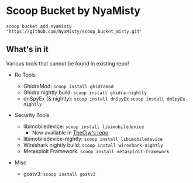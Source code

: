 # Scoop Bucket by NyaMisty

`scoop bucket add nyamisty 'https://github.com/NyaMisty/scoop_bucket_misty.git'`

## What's in it

Various tools that cannot be found in existing repo!

- Re Tools
  - GhidraMod: `scoop install ghidramod`
  - Ghidra nightly build: `scoop install ghidra-nightly`
  - dnSpyEx (& nightly): `scoop install dnSpyEx` `scoop install dnSpyEx-nightly`


- Security Tools
  - libimobiledevice: `scoop install libimobiledevice`
    - Now available in [TheCjw's repo](https://github.com/TheCjw/scoop-retools)
  - libimobiledevice-nightly: `scoop install libimobiledevice`
  - Wireshark nightly build: `scoop install wireshark-nightly`
  - Metasploit Framework: `scoop install metasploit-framework`

- Misc
  - gostv3: `scoop install gostv3`